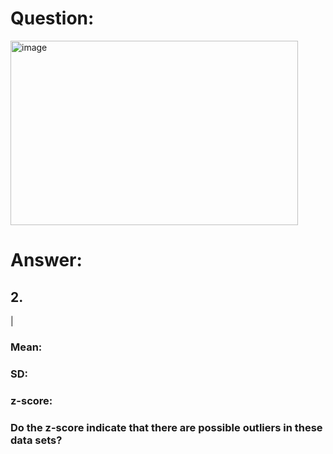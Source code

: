 # Question:<br>
<img width="460" height="295" alt="image" src="https://github.com/user-attachments/assets/1b985a5c-c8fb-401e-a3dc-bbedf4aafb31" /><br>
# Answer:<br>
## 2. <br>
|

### Mean:<br>
### SD:<br>
### z-score:<br>
### Do the z-score indicate that there are possible outliers in these data sets?<br>
